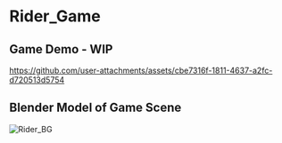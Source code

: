 # Rider_Game

## Game Demo - WIP



https://github.com/user-attachments/assets/cbe7316f-1811-4637-a2fc-d720513d5754

## Blender Model of Game Scene

![Rider_BG](https://github.com/user-attachments/assets/7da82b09-1dde-43d2-b33d-e6a6fe5d66fb)


